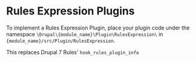 # Rules Expression Plugins

To implement a Rules Expression Plugin, place your plugin code under the namespace ```\Drupal\{module_name}\Plugin\RulesExpression\``` in ```{module_name}/src/Plugin/RulesExpression```.

This replaces Drupal 7 Rules' ```hook_rules_plugin_info```
